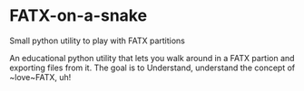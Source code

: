 # FATX-on-a-snake
Small python utility to play with FATX partitions

An educational python utility that lets you walk around in a FATX partion and exporting files from it.
The goal is to Understand, understand the concept of ~love~FATX, uh!

